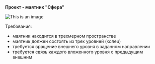 **Проект - маятник "Сфера"**

![This is an image](https://upload.wikimedia.org/wikipedia/commons/a/ac/Rotating_gimbal-xyz.gif)

Требования:

* маятник находится в трехмерном пространстве
* маятник должен состоять из трех уровней (колец)
* требуется вращение внешнего уровня в заданном направлении
* требуется связь каждого вложенного уровня с предыдущим внешним
	

